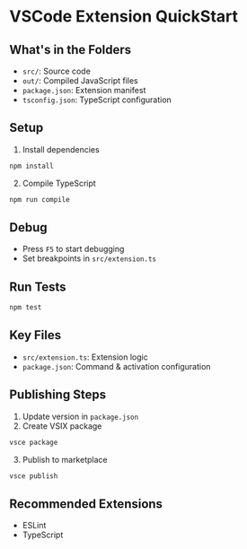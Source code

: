 # VSCode Extension QuickStart

## What's in the Folders

- `src/`: Source code
- `out/`: Compiled JavaScript files
- `package.json`: Extension manifest
- `tsconfig.json`: TypeScript configuration

## Setup

1. Install dependencies
```bash
npm install
```

2. Compile TypeScript
```bash
npm run compile
```

## Debug

- Press `F5` to start debugging
- Set breakpoints in `src/extension.ts`

## Run Tests

```bash
npm test
```

## Key Files

- `src/extension.ts`: Extension logic
- `package.json`: Command & activation configuration

## Publishing Steps

1. Update version in `package.json`
2. Create VSIX package
```bash
vsce package
```
3. Publish to marketplace
```bash
vsce publish
```

## Recommended Extensions

- ESLint
- TypeScript